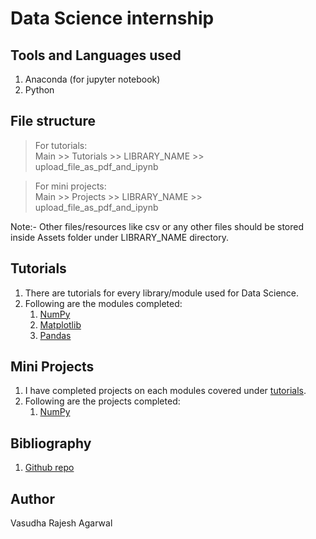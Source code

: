 # Data Science internship

## Tools and Languages used

1. Anaconda (for jupyter notebook)
2. Python 

## File structure

> For tutorials:  
    Main >> Tutorials >> LIBRARY_NAME >> upload_file_as_pdf_and_ipynb

> For mini projects:  
    Main >> Projects >> LIBRARY_NAME >> upload_file_as_pdf_and_ipynb

Note:- Other files/resources like csv or any other files should be stored inside Assets folder under LIBRARY_NAME directory.

## Tutorials

1. There are tutorials for every library/module used for Data Science.
2. Following are the modules completed:  
    1. [NumPy](Tutorials/Numpy/tutorial_numpy.ipynb)
    2. [Matplotlib](Tutorials/Matplotlib/Matplotlib_tutorial.ipynb)
    3. [Pandas](Tutorials/Pandas/pandas_tutorial.ipynb)

## Mini Projects

1. I have completed projects on each modules covered under [tutorials](Tutorials).
2. Following are the projects completed:  
    1. [NumPy](mini_projects/NumPy)

## Bibliography

1. [Github repo](https://github.com/nitinkumar30/Data-Science-mini-projects)


## Author

Vasudha Rajesh Agarwal
